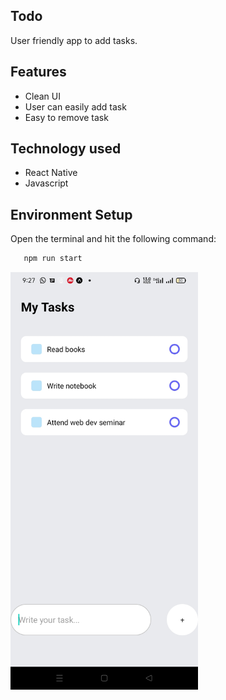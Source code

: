 
## Todo

User friendly app to add tasks.

## Features
- Clean UI
- User can easily add task
- Easy to remove task

## Technology used
- React Native
- Javascript

## Environment Setup
Open the terminal and hit the following command:
```bash
   npm run start
```  
<img src="https://github.com/viveknimbolkar/todo/blob/main/assets/todo.jpg" width="300">
